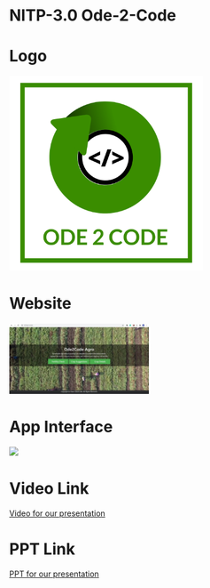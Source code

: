 # NITP-3.0 Ode-2-Code
# Logo
<img src ="Readme Images/logo.png" width =350>

# Website
<img src ="Readme Images/website.jpeg" style="width: 50%;">

# App Interface
<img src ="Readme Images/Home.png" width= 350>

# Video Link
<a href="url">Video for our presentation</a>

# PPT Link
<a href="url">PPT for our presentation</a>
